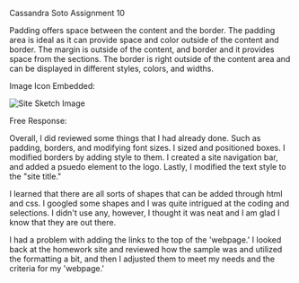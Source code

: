 
Cassandra Soto
Assignment 10

Padding offers space between the content and the border. The padding area is ideal as it can provide space and color outside of the content and border. The margin is outside of the content, and border and it provides space from the sections. The border is right outside of the content area and can be displayed in different styles, colors, and widths.

Image Icon Embedded:

![Site Sketch Image](./images/github-icon.png/site-sketch.jpg)

Free Response:

Overall, I did reviewed some things that I had already done. Such as padding, borders, and modifying font sizes. I sized and positioned boxes. I modified borders by adding style to them. I created a site navigation bar, and added a psuedo element to the logo. Lastly, I modified the text style to the "site title." 

I learned that there are all sorts of shapes that can be added through html and css. I googled some shapes and I was quite intrigued at the coding and selections. I didn't use any, however, I thought it was neat and I am glad I know that they are out there.

I had a problem with adding the links to the top of the 'webpage.' I looked back at the homework site and reviewed how the sample was and utilized the formatting a bit, and then I adjusted them to meet my needs and the criteria for my 'webpage.'
